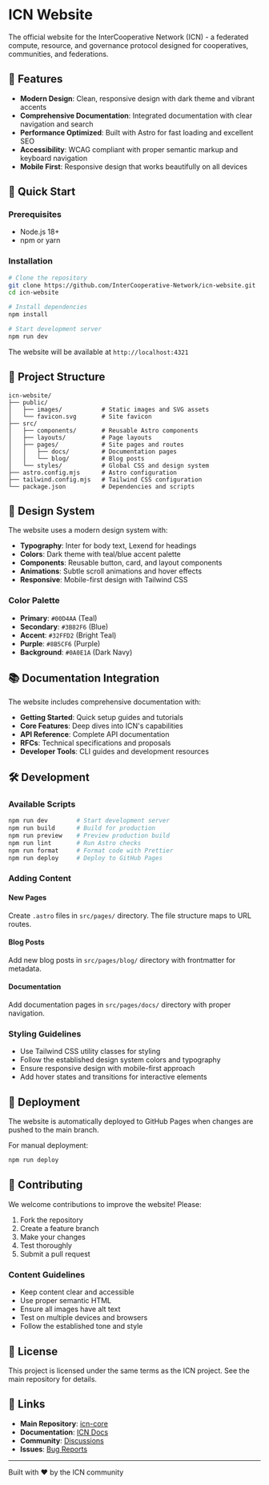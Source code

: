 # ICN Website

The official website for the InterCooperative Network (ICN) - a federated compute, resource, and governance protocol designed for cooperatives, communities, and federations.

## 🌟 Features

- **Modern Design**: Clean, responsive design with dark theme and vibrant accents
- **Comprehensive Documentation**: Integrated documentation with clear navigation and search
- **Performance Optimized**: Built with Astro for fast loading and excellent SEO
- **Accessibility**: WCAG compliant with proper semantic markup and keyboard navigation
- **Mobile First**: Responsive design that works beautifully on all devices

## 🚀 Quick Start

### Prerequisites

- Node.js 18+ 
- npm or yarn

### Installation

```bash
# Clone the repository
git clone https://github.com/InterCooperative-Network/icn-website.git
cd icn-website

# Install dependencies
npm install

# Start development server
npm run dev
```

The website will be available at `http://localhost:4321`

## 📁 Project Structure

```
icn-website/
├── public/
│   ├── images/           # Static images and SVG assets
│   └── favicon.svg       # Site favicon
├── src/
│   ├── components/       # Reusable Astro components
│   ├── layouts/          # Page layouts
│   ├── pages/            # Site pages and routes
│   │   ├── docs/         # Documentation pages
│   │   └── blog/         # Blog posts
│   └── styles/           # Global CSS and design system
├── astro.config.mjs      # Astro configuration
├── tailwind.config.mjs   # Tailwind CSS configuration
└── package.json          # Dependencies and scripts
```

## 🎨 Design System

The website uses a modern design system with:

- **Typography**: Inter for body text, Lexend for headings
- **Colors**: Dark theme with teal/blue accent palette
- **Components**: Reusable button, card, and layout components
- **Animations**: Subtle scroll animations and hover effects
- **Responsive**: Mobile-first design with Tailwind CSS

### Color Palette

- **Primary**: `#00D4AA` (Teal)
- **Secondary**: `#3B82F6` (Blue) 
- **Accent**: `#32FFD2` (Bright Teal)
- **Purple**: `#8B5CF6` (Purple)
- **Background**: `#0A0E1A` (Dark Navy)

## 📚 Documentation Integration

The website includes comprehensive documentation with:

- **Getting Started**: Quick setup guides and tutorials
- **Core Features**: Deep dives into ICN's capabilities
- **API Reference**: Complete API documentation
- **RFCs**: Technical specifications and proposals
- **Developer Tools**: CLI guides and development resources

## 🛠 Development

### Available Scripts

```bash
npm run dev        # Start development server
npm run build      # Build for production
npm run preview    # Preview production build
npm run lint       # Run Astro checks
npm run format     # Format code with Prettier
npm run deploy     # Deploy to GitHub Pages
```

### Adding Content

#### New Pages
Create `.astro` files in `src/pages/` directory. The file structure maps to URL routes.

#### Blog Posts
Add new blog posts in `src/pages/blog/` directory with frontmatter for metadata.

#### Documentation
Add documentation pages in `src/pages/docs/` directory with proper navigation.

### Styling Guidelines

- Use Tailwind CSS utility classes for styling
- Follow the established design system colors and typography
- Ensure responsive design with mobile-first approach
- Add hover states and transitions for interactive elements

## 🚀 Deployment

The website is automatically deployed to GitHub Pages when changes are pushed to the main branch.

For manual deployment:

```bash
npm run deploy
```

## 🤝 Contributing

We welcome contributions to improve the website! Please:

1. Fork the repository
2. Create a feature branch
3. Make your changes
4. Test thoroughly
5. Submit a pull request

### Content Guidelines

- Keep content clear and accessible
- Use proper semantic HTML
- Ensure all images have alt text
- Test on multiple devices and browsers
- Follow the established tone and style

## 📄 License

This project is licensed under the same terms as the ICN project. See the main repository for details.

## 🔗 Links

- **Main Repository**: [icn-core](https://github.com/InterCooperative-Network/icn-core)
- **Documentation**: [ICN Docs](https://github.com/InterCooperative-Network/icn-docs)
- **Community**: [Discussions](https://github.com/InterCooperative-Network/icn-core/discussions)
- **Issues**: [Bug Reports](https://github.com/InterCooperative-Network/icn-website/issues)

---

Built with ❤️ by the ICN community

